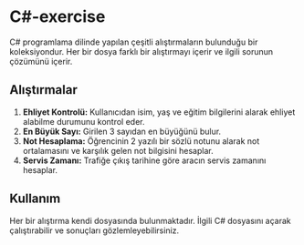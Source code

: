 # C#-exercise
C# programlama dilinde yapılan çeşitli alıştırmaların bulunduğu bir koleksiyondur. Her bir dosya farklı bir alıştırmayı içerir ve ilgili sorunun çözümünü içerir.
## Alıştırmalar

1. **Ehliyet Kontrolü:** Kullanıcıdan isim, yaş ve eğitim bilgilerini alarak ehliyet alabilme durumunu kontrol eder.
2. **En Büyük Sayı:** Girilen 3 sayıdan en büyüğünü bulur.
3. **Not Hesaplama:** Öğrencinin 2 yazılı bir sözlü notunu alarak not ortalamasını ve karşılık gelen not bilgisini hesaplar.
4. **Servis Zamanı:** Trafiğe çıkış tarihine göre aracın servis zamanını hesaplar.

## Kullanım

Her bir alıştırma kendi dosyasında bulunmaktadır. İlgili C# dosyasını açarak çalıştırabilir ve sonuçları gözlemleyebilirsiniz.
